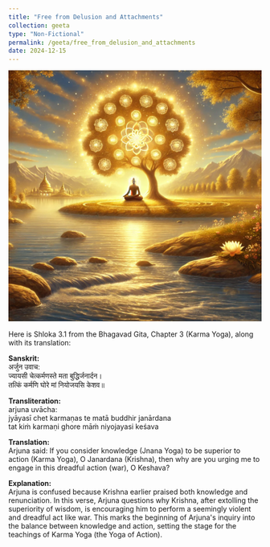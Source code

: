 ```yaml
---
title: "Free from Delusion and Attachments"
collection: geeta
type: "Non-Fictional"
permalink: /geeta/free_from_delusion_and_attachments
date: 2024-12-15
---
```


[<img src="../images/shlok_2_72.webp" width="1000" height="500"/>](../images/shlok_2_72.webp)

Here is Shloka 3.1 from the Bhagavad Gita, Chapter 3 (Karma Yoga), along with its translation:

**Sanskrit:**      
अर्जुन उवाच:            
ज्यायसी चेत्कर्मणस्ते मता बुद्धिर्जनार्दन।          
तत्किं कर्मणि घोरे मां नियोजयसि केशव॥           

**Transliteration:**      
arjuna uvācha:         
jyāyasī chet karmaṇas te matā buddhir janārdana            
tat kiṁ karmaṇi ghore māṁ niyojayasi keśava               

**Translation:**    
Arjuna said:
If you consider knowledge (Jnana Yoga) to be superior to action (Karma Yoga), O Janardana (Krishna), then why are you urging me to engage in this dreadful action (war), O Keshava?

**Explanation:**        
Arjuna is confused because Krishna earlier praised both knowledge and renunciation. In this verse, Arjuna questions why Krishna, after extolling the superiority of wisdom, is encouraging him to perform a seemingly violent and dreadful act like war. This marks the beginning of Arjuna's inquiry into the balance between knowledge and action, setting the stage for the teachings of Karma Yoga (the Yoga of Action).
